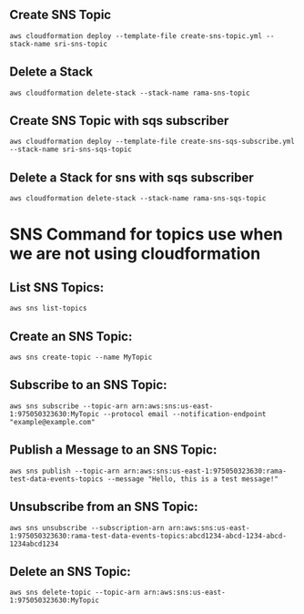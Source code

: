 ## Create SNS Topic

    aws cloudformation deploy --template-file create-sns-topic.yml --stack-name sri-sns-topic 

## Delete a Stack

    aws cloudformation delete-stack --stack-name rama-sns-topic 

## Create SNS Topic with sqs subscriber

    aws cloudformation deploy --template-file create-sns-sqs-subscribe.yml --stack-name sri-sns-sqs-topic 

## Delete a Stack for sns with sqs subscriber

    aws cloudformation delete-stack --stack-name rama-sns-sqs-topic

# SNS Command for topics use when we are not using cloudformation

## List SNS Topics:
    aws sns list-topics

## Create an SNS Topic:
    aws sns create-topic --name MyTopic

## Subscribe to an SNS Topic:
    aws sns subscribe --topic-arn arn:aws:sns:us-east-1:975050323630:MyTopic --protocol email --notification-endpoint "example@example.com"

## Publish a Message to an SNS Topic:
    aws sns publish --topic-arn arn:aws:sns:us-east-1:975050323630:rama-test-data-events-topics --message "Hello, this is a test message!"

## Unsubscribe from an SNS Topic:
    aws sns unsubscribe --subscription-arn arn:aws:sns:us-east-1:975050323630:rama-test-data-events-topics:abcd1234-abcd-1234-abcd-1234abcd1234

## Delete an SNS Topic:
    aws sns delete-topic --topic-arn arn:aws:sns:us-east-1:975050323630:MyTopic
